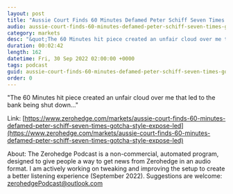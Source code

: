 ```yaml
---
layout: post
title: "Aussie Court Finds 60 Minutes Defamed Peter Schiff Seven Times In &quot;Expos&quot; That Led Up To Bank Shut Down"
audio: aussie-court-finds-60-minutes-defamed-peter-schiff-seven-times-gotcha-style-expose-led-0
category: markets
desc: "&quot;The 60 Minutes hit piece created an unfair cloud over me that led to the bank being shut down...&quot;"
duration: 00:02:42
length: 162
datetime: Fri, 30 Sep 2022 02:00:00 +0000
tags: podcast
guid: aussie-court-finds-60-minutes-defamed-peter-schiff-seven-times-gotcha-style-expose-led-0
order: 0
---
```

&quot;The 60 Minutes hit piece created an unfair cloud over me that led to the bank being shut down...&quot;

Link: [https://www.zerohedge.com/markets/aussie-court-finds-60-minutes-defamed-peter-schiff-seven-times-gotcha-style-expose-led](https://www.zerohedge.com/markets/aussie-court-finds-60-minutes-defamed-peter-schiff-seven-times-gotcha-style-expose-led)

About: The Zerohedge Podcast is a non-commercial, automated program, designed to give people a way to get news from Zerohedge in an audio format.  I am actively working on tweaking and improving the setup to create a better listening experience (September 2022).  Suggestions are welcome: [zerohedgePodcast@outlook.com](mailto:zerohedgePodcast@outlook.com)